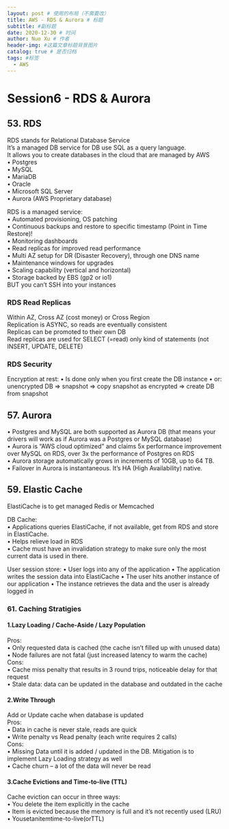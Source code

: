 ```yaml
---
layout: post # 使用的布局（不需要改）
title: AWS - RDS & Aurora # 标题
subtitle: #副标题
date: 2020-12-30 # 时间
author: Nuo Xu # 作者
header-img: #这篇文章标题背景图片
catalog: true # 是否归档
tags: #标签
  - AWS
---
```


# Session6 - RDS & Aurora

## 53. RDS

RDS stands for Relational Database Service  
It’s a managed DB service for DB use SQL as a query language.  
It allows you to create databases in the cloud that are managed by AWS  
• Postgres  
• MySQL  
• MariaDB  
• Oracle  
• Microsoft SQL Server  
• Aurora (AWS Proprietary database)

RDS is a managed service:  
• Automated provisioning, OS patching  
• Continuous backups and restore to specific timestamp (Point in Time Restore)!  
• Monitoring dashboards  
• Read replicas for improved read performance  
• Multi AZ setup for DR (Disaster Recovery), through one DNS name  
• Maintenance windows for upgrades  
• Scaling capability (vertical and horizontal)  
• Storage backed by EBS (gp2 or io1)  
BUT you can’t SSH into your instances

### RDS Read Replicas

Within AZ, Cross AZ (cost money) or Cross Region  
Replication is ASYNC, so reads are eventually consistent  
Replicas can be promoted to their own DB  
Read replicas are used for SELECT (=read) only kind of statements (not INSERT, UPDATE, DELETE)

### RDS Security

Encryption at rest:
• Is done only when you first create the DB instance
• or: unencrypted DB => snapshot => copy snapshot as encrypted => create DB from snapshot

## 57. Aurora

• Postgres and MySQL are both supported as Aurora DB (that means your drivers will work as if Aurora was a Postgres or MySQL database)  
• Aurora is “AWS cloud optimized” and claims 5x performance improvement over MySQL on RDS, over 3x the performance of Postgres on RDS  
• Aurora storage automatically grows in increments of 10GB, up to 64 TB.  
• Failover in Aurora is instantaneous. It’s HA (High Availability) native.

## 59. Elastic Cache

ElastiCache is to get managed Redis or Memcached

DB Cache:  
• Applications queries ElastiCache, if not available, get from RDS and store in ElastiCache.  
• Helps relieve load in RDS  
• Cache must have an invalidation strategy to make sure only the most current data is used in there.

User session store:
• User logs into any of the application
• The application writes the session data into ElastiCache
• The user hits another instance of our application
• The instance retrieves the data and the user is already logged in

### 61. Caching Stratigies

#### 1.Lazy Loading / Cache-Aside / Lazy Population

Pros:  
• Only requested data is cached (the cache isn’t filled up with unused data)  
• Node failures are not fatal (just increased latency to warm the cache)  
 Cons:  
• Cache miss penalty that results in 3 round trips, noticeable delay for that request  
• Stale data: data can be updated in the database and outdated in the cache

#### 2.Write Through

Add or Update cache when database is updated  
Pros:  
• Data in cache is never stale, reads are quick  
• Write penalty vs Read penalty (each write requires 2 calls)  
Cons:  
• Missing Data until it is added / updated in the DB. Mitigation is to implement Lazy Loading strategy as well  
• Cache churn – a lot of the data will never be read

#### 3.Cache Evictions and Time-to-live (TTL)

Cache eviction can occur in three ways:  
• You delete the item explicitly in the cache  
• Item is evicted because the memory is full and it’s not recently used (LRU)  
• Yousetanitemtime-to-live(orTTL)
